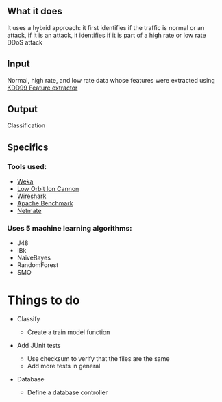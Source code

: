 ## What it does
It uses a hybrid approach: it first identifies if the traffic is normal or an attack, if it is an attack, it identifies if it is part of a high rate or low rate DDoS attack

## Input
Normal, high rate, and low rate data whose features were extracted using [KDD99 Feature extractor](https://github.com/AI-IDS/kdd99_feature_extractor)

## Output
Classification

## Specifics
### Tools used:
* [Weka](https://www.cs.waikato.ac.nz/ml/weka/)
* [Low Orbit Ion Cannon](https://github.com/NewEraCracker/LOIC)
* [Wireshark](wireshark.org/)
* [Apache Benchmark](https://httpd.apache.org/docs/2.4/programs/ab.html)
* [Netmate](https://github.com/DanielArndt/netmate-flowcalc)

### Uses 5 machine learning algorithms:
* J48
* IBk
* NaiveBayes
* RandomForest
* SMO

# Things to do
* Classify
	* Create a train model function

* Add JUnit tests
	* Use checksum to verify that the files are the same
	* Add more tests in general

* Database
	* Define a database controller